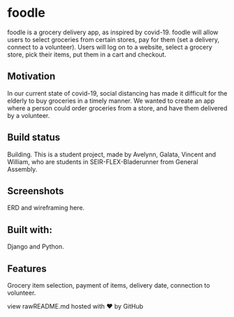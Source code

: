 # foodle

foodle is a grocery delivery app, as inspired by covid-19. foodle will allow users to select groceries from certain stores, pay for them (set a delivery, connect to a volunteer). Users will log on to a website, select a grocery store, pick their items, put them in a cart and checkout.


## Motivation

In our current state of covid-19, social distancing has made it difficult for the elderly to buy groceries in a timely manner.  We wanted to create an app where a person could order groceries from a store, and have them delivered by a volunteer.

## Build status

Building. This is a student project, made by Avelynn, Galata, Vincent and William, who are students in SEIR-FLEX-Bladerunner from General Assembly.

## Screenshots

ERD and wireframing here.

## Built with:

Django and Python.

## Features

Grocery item selection, payment of items, delivery date, connection to volunteer.


view rawREADME.md hosted with ❤ by GitHub
